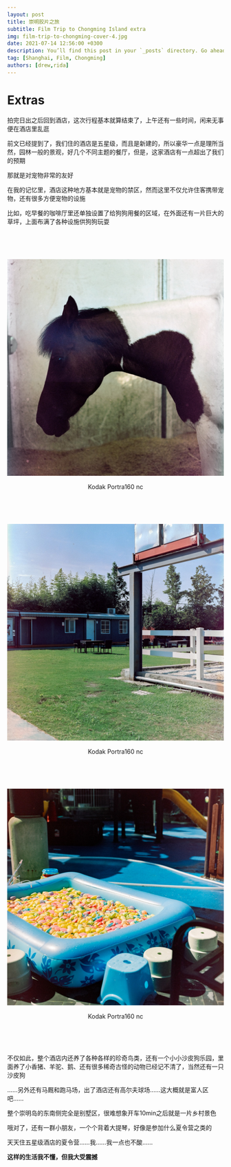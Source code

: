 ```yaml
---
layout: post
title: 崇明胶片之旅
subtitle: Film Trip to Chongming Island extra
img: film-trip-to-chongming-cover-4.jpg
date: 2021-07-14 12:56:00 +0300
description: You’ll find this post in your `_posts` directory. Go ahead and edit it and re-build the site to see your changes.
tag: [Shanghai, Film, Chongming]
authors: [drew,rida]
---
```


# Extras

拍完日出之后回到酒店，这次行程基本就算结束了，上午还有一些时间，闲来无事便在酒店里乱逛

前文已经提到了，我们住的酒店是五星级，而且是新建的，所以豪华一点是理所当然，园林一般的景观，好几个不同主题的餐厅，但是，这家酒店有一点超出了我们的预期

那就是对宠物非常的友好

在我的记忆里，酒店这种地方基本就是宠物的禁区，然而这里不仅允许住客携带宠物，还有很多方便宠物的设施

比如，吃早餐的咖啡厅里还单独设置了给狗狗用餐的区域，在外面还有一片巨大的草坪，上面布满了各种设施供狗狗玩耍

<div style="height: 50px;"></div>

![10](/assets/img/film-trip-to-chongming-drew-8.jpg)
<p style="text-align: center;">
Kodak Portra160 nc
</p>

<div style="height: 50px;"></div>

![11](/assets/img/film-trip-to-chongming-drew-9.jpg)
<p style="text-align: center;">
Kodak Portra160 nc
</p>

<div style="height: 50px;"></div>

![12](/assets/img/film-trip-to-chongming-drew-10.jpg)
<p style="text-align: center;">
Kodak Portra160 nc
</p>

<div style="height: 50px;"></div>


不仅如此，整个酒店内还养了各种各样的珍奇鸟类，还有一个小小沙皮狗乐园，里面养了小香猪、羊驼、鹅、还有很多稀奇古怪的动物已经记不清了，当然还有一只沙皮狗

……另外还有马厩和跑马场，出了酒店还有高尔夫球场……这大概就是富人区吧……

整个崇明岛的东南侧完全是别墅区，很难想象开车10min之后就是一片乡村景色

哦对了，还有一群小朋友，一个个背着大提琴，好像是参加什么夏令营之类的

天天住五星级酒店的夏令营……我……我一点也不酸……

**这样的生活我不懂，但我大受震撼**

